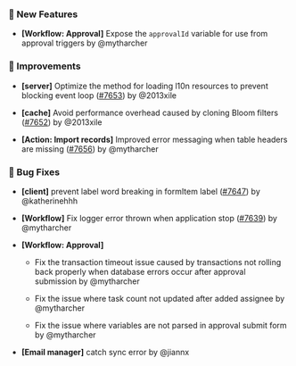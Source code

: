 ### 🎉 New Features

- **[Workflow: Approval]** Expose the `approvalId` variable for use from approval triggers by @mytharcher

### 🚀 Improvements

- **[server]** Optimize the method for loading l10n resources to prevent blocking event loop ([#7653](https://github.com/nocobase/nocobase/pull/7653)) by @2013xile

- **[cache]** Avoid performance overhead caused by cloning Bloom filters ([#7652](https://github.com/nocobase/nocobase/pull/7652)) by @2013xile

- **[Action: Import records]** Improved error messaging when table headers are missing ([#7656](https://github.com/nocobase/nocobase/pull/7656)) by @mytharcher

### 🐛 Bug Fixes

- **[client]** prevent label word breaking in formItem label ([#7647](https://github.com/nocobase/nocobase/pull/7647)) by @katherinehhh

- **[Workflow]** Fix logger error thrown when application stop ([#7639](https://github.com/nocobase/nocobase/pull/7639)) by @mytharcher

- **[Workflow: Approval]**
  - Fix the transaction timeout issue caused by transactions not rolling back properly when database errors occur after approval submission by @mytharcher

  - Fix the issue where task count not updated after added assignee by @mytharcher

  - Fix the issue where variables are not parsed in approval submit form by @mytharcher

- **[Email manager]** catch sync error by @jiannx

